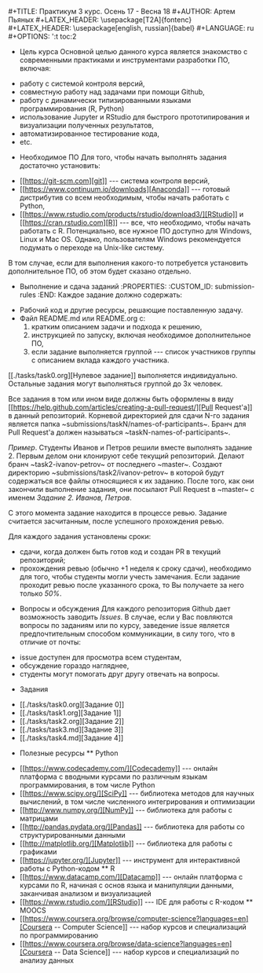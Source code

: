 #+TITLE: Практикум 3 курс. Осень 17 - Весна 18
#+AUTHOR: Артем Пьяных
#+LATEX_HEADER: \usepackage[T2A]{fontenc}
#+LATEX_HEADER: \usepackage[english, russian]{babel}
#+LANGUAGE: ru
#+OPTIONS: ':t toc:2

* Цель курса
Основной целью данного курса является знакомство с современными практиками и инструментами разработки ПО, включая:
- работу с системой контроля версий,
- совместную работу над задачами при помощи Github,
- работу с динамически типизированными языками программирования (R, Python)
- использование Jupyter и RStudio для быстрого прототипирования и визуализации полученных результатов,
- автоматизированное тестирование кода,
- etc.

* Необходимое ПО
Для того, чтобы начать выполнять задания достаточно установить:
- [[https://git-scm.com][git]] --- система контроля версий,
- [[https://www.continuum.io/downloads][Anaconda]] --- готовый дистрибутив со всем необходимым, чтобы начать работать с Python,
- [[https://www.rstudio.com/products/rstudio/download3/][RStudio]] и [[https://cran.rstudio.com][R]] --- все, что необходимо, чтобы начать работать с R.
Потенциально, все нужное ПО доступно для Windows, Linux и Mac OS.
Однако, пользователям Windows рекомендуется подумать о переходе на Unix-like систему.

В том случае, если для выполнения какого-то потребуется установить дополнительное ПО, об этом будет сказано отдельно.

* Выполнение и сдача заданий
  :PROPERTIES:
  :CUSTOM_ID: submission-rules
  :END:
Каждое задание должно содержать:
- Рабочий код и другие ресурсы, решающие поставленную задачу.
- Файл README.md или README.org с:
  1. кратким описанием задачи и подхода к решению,
  2. инструкцией по запуску, включая необходимое дополнительное ПО,
  3. если задание выполняется группой --- список участников группы с описанием вклада каждого участника.

[[./tasks/task0.org][Нулевое задание]] выполняется индивидуально.
Остальные задания могут выполняться группой до 3х человек.

Все задания в том или ином виде должны быть оформлены в виду [[https://help.github.com/articles/creating-a-pull-request/][Pull Request'a]] в данный репозиторий.
Корневой директорией для сдачи N-го задания является папка ~submissions/taskN/names-of-participants~.
Бранч для Pull Request'а должен называться ~taskN-names-of-participants~.

*Пример*.
Студенты Иванов и Петров решили вместе выполнять задание 2.
Первым делом они клонируют себе текущий репозиторий.
Делают бранч ~task2-ivanov-petrov~ от последнего ~master~.
Создают директорию ~submissions/task2/ivanov-petrov~ в которой будут содержаться все файлы относящиеся к их заданию.
После того, как они закончили выполнение задания, они посылают Pull Request в ~master~ с именем *Задание 2. Иванов, Петров*.

С этого момента задание находится в процессе ревью.
Задание считается засчитанным, после успешного прохождения ревью.

Для каждого задания установлены сроки:
- сдачи, когда должен быть готов код и создан PR в текущий репозиторий;
- прохождения ревью (обычно +1 неделя к сроку сдачи), необходимо для того, чтобы студенты могли учесть замечания.
Если задание проходит ревью после указанного срока, то Вы получаете за него только *50%*.

* Вопросы и обсуждения
Для каждого репозитория Github дает возможность заводить *Issues*.
В случае, если у Вас повляются вопросы по заданиям или по курсу, заведение issue является предпочтительным способом коммуникации, в силу того, что в отличие от почты:
- issue доступен для просмотра всем студентам,
- обсуждение гораздо нагляднее,
- студенты могут помогать друг другу отвечать на вопросы.

* Задания
- [[./tasks/task0.org][Задание 0]]
- [[./tasks/task1.org][Задание 1]]
- [[./tasks/task2.org][Задание 2]]
- [[./tasks/task3.md][Задание 3]]
- [[./tasks/task4.md][Задание 4]]

* Полезные ресурсы
** Python
- [[https://www.codecademy.com/][Codecademy]] --- онлайн платформа с вводными курсами по различным языкам программирования, в том числе Python
- [[https://www.scipy.org/][SciPy]] --- библиотека методов для научных вычислений, в том числе численного интегрирования и оптимизации
- [[http://www.numpy.org/][NumPy]] --- библиотека для работы с матрицами
- [[http://pandas.pydata.org/][Pandas]] --- библиотека для работы со структурированными данными
- [[http://matplotlib.org/][Matplotlib]] --- библиотека для работы с графиками
- [[https://jupyter.org/][Jupyter]] --- инструмент для интерактивной работы с Python-кодом
** R
- [[https://www.datacamp.com/][Datacamp]] --- онлайн платформа с курсами по R, начиная с основ языка и манипуляции данными, заканчивая анализом и визуализацией
- [[https://www.rstudio.com/][RStudio]] --- IDE для работы с R-кодом
** MOOCS
- [[https://www.coursera.org/browse/computer-science?languages=en][Coursera -- Computer Science]] --- набор курсов и специализаций по программированию
- [[https://www.coursera.org/browse/data-science?languages=en][Coursera -- Data Science]] --- набор курсов и специализаций по анализу данных
